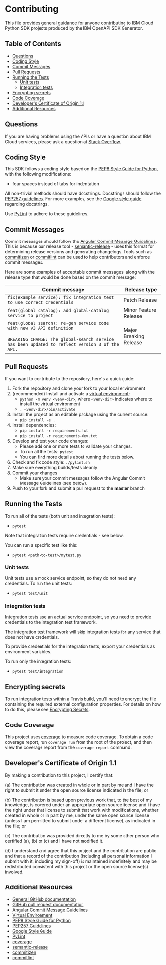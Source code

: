 # Contributing

This file provides general guidance for anyone contributing to IBM Cloud Python SDK projects produced
by the IBM OpenAPI SDK Generator.

## Table of Contents
<!--
  The TOC below is generated using the `markdown-toc` node package.

      https://github.com/jonschlinkert/markdown-toc

  You should regenerate the TOC after making changes to this file.

      markdown-toc -i --maxdepth 4 CONTRIBUTING_python.md
  -->

<!-- toc -->

- [Questions](#questions)
- [Coding Style](#coding-style)
- [Commit Messages](#commit-messages)
- [Pull Requests](#pull-requests)
- [Running the Tests](#running-the-tests)
  * [Unit tests](#unit-tests)
  * [Integration tests](#integration-tests)
- [Encrypting secrets](#encrypting-secrets)
- [Code Coverage](#code-coverage)
- [Developer's Certificate of Origin 1.1](#developers-certificate-of-origin-11)
- [Additional Resources](#additional-resources)

<!-- tocstop -->

## Questions
If you are having problems using the APIs or have a question about IBM Cloud services,
please ask a question at
[Stack Overflow](http://stackoverflow.com/questions/ask?tags=ibm-cloud).

## Coding Style
This SDK follows a coding style based on the [PEP8 Style Guide for Python](https://www.python.org/dev/peps/pep-0008/),
with the following modifications:
- four spaces instead of tabs for indentation

All non-trivial methods should have docstrings.
Docstrings should follow the [PEP257 guidelines](https://www.python.org/dev/peps/pep-0257/).
For more examples, see the [Google style guide](https://google.github.io/styleguide/pyguide.html#381-docstrings)
regarding docstrings.

Use [PyLint](https://www.pylint.org/) to adhere to these guidelines.

## Commit Messages
Commit messages should follow the [Angular Commit Message Guidelines](https://github.com/angular/angular/blob/master/CONTRIBUTING.md#-commit-message-guidelines).
This is because our release tool - [semantic-release](https://github.com/semantic-release/semantic-release) -
uses this format for determining release versions and generating changelogs.
Tools such as [commitizen](https://github.com/commitizen/cz-cli) or [commitlint](https://github.com/conventional-changelog/commitlint)
can be used to help contributors and enforce commit messages.

Here are some examples of acceptable commit messages, along with the release type that would be done based on the commit message:

| Commit message                                                                                                                                                              | Release type               |
|-----------------------------------------------------------------------------------------------------------------------------------------------------------------------------|----------------------------|
| `fix(example service): fix integration test to use correct credentials`                                                                                                 | Patch Release              |
| `feat(global catalog): add global-catalog service to project`                                                                                                               | ~~Minor~~ Feature Release  |
| `feat(global search): re-gen service code with new v3 API definition`<br><br>`BREAKING CHANGE: The global-search service has been updated to reflect version 3 of the API.` | ~~Major~~ Breaking Release |

## Pull Requests
If you want to contribute to the repository, here's a quick guide:
  1. Fork the repository and clone your fork to your local environment
  2. (recommended) Install and activate a [virtual environment](https://docs.python.org/3/tutorial/venv.html):  
     * `python -m venv <venv-dir>`, where `<venv-dir>` indicates where to install the virtual environment
     * `. <venv-dir>/bin/activate`
  3. Install the project as an editable package using the current source:  
     * `pip install -e .`
  4. Install dependencies:  
      * `pip install -r requirements.txt`
      * `pip install -r requirements-dev.txt`
  5. Develop and test your code changes:  
      * Please add one or more tests to validate your changes.
      * To run all the tests: `pytest`
      * You can find more details about running the tests below.
  6. Check and fix code style: `./pylint.sh`
  7. Make sure everything builds/tests cleanly
  8. Commit your changes  
     * Make sure your commit messages follow the Angular Commit Message Guidelines (see below).
  9. Push to your fork and submit a pull request to the **master** branch


## Running the Tests

To run all of the tests (both unit and integration tests):  
* `pytest`

Note that integration tests require credentials - see below.

You can run a specific test like this:
* `pytest <path-to-test>/mytest.py`

### Unit tests

Unit tests use a mock service endpoint, so they do not need any credentials.
To run the unit tests:  
* `pytest test/unit`

### Integration tests
Integration tests use an actual service endpoint, so you need to provide credentials to the integration test framework.

The integration test framework will skip integration tests for any service that does not have credentials.

To provide credentials for the integration tests, export your credentials as environment variables.

To run only the integration tests:
* `pytest test/integration`

## Encrypting secrets
To run integration tests within a Travis build, you'll need to encrypt the file containing the
required external configuration properties.
For details on how to do this, please see [Encrypting Secrets](EncryptingSecrets.md).

## Code Coverage
This project uses [coverage](https://pypi.org/project/coverage/) to measure code coverage.
To obtain a code coverage report, run `coverage run` from the root of the project,
and then view the coverage report from the `coverage report` command.

## Developer's Certificate of Origin 1.1
By making a contribution to this project, I certify that:

(a) The contribution was created in whole or in part by me and I
   have the right to submit it under the open source license
   indicated in the file; or

(b) The contribution is based upon previous work that, to the best
   of my knowledge, is covered under an appropriate open source
   license and I have the right under that license to submit that
   work with modifications, whether created in whole or in part
   by me, under the same open source license (unless I am
   permitted to submit under a different license), as indicated
   in the file; or

(c) The contribution was provided directly to me by some other
   person who certified (a), (b) or (c) and I have not modified
   it.

(d) I understand and agree that this project and the contribution
   are public and that a record of the contribution (including all
   personal information I submit with it, including my sign-off) is
   maintained indefinitely and may be redistributed consistent with
   this project or the open source license(s) involved.

## Additional Resources
- [General GitHub documentation](https://help.github.com/)
- [GitHub pull request documentation](https://help.github.com/en/github/collaborating-with-issues-and-pull-requests/about-pull-requests)
- [Angular Commit Message Guidelines](https://github.com/angular/angular/blob/master/CONTRIBUTING.md#-commit-message-guidelines)
- [Virtual Environment](https://docs.python.org/3/tutorial/venv.html)
- [PEP8 Style Guide for Python](https://www.python.org/dev/peps/pep-0008/)
- [PEP257 Guidelines](https://www.python.org/dev/peps/pep-0257/)
- [Google Style Guide](https://google.github.io/styleguide/pyguide.html#381-docstrings)
- [PyLint](https://www.pylint.org/)
- [coverage](https://pypi.org/project/coverage/)
- [semantic-release](https://github.com/semantic-release/semantic-release)
- [commitizen](https://github.com/commitizen/cz-cli)
- [commitlint](https://github.com/conventional-changelog/commitlint)
